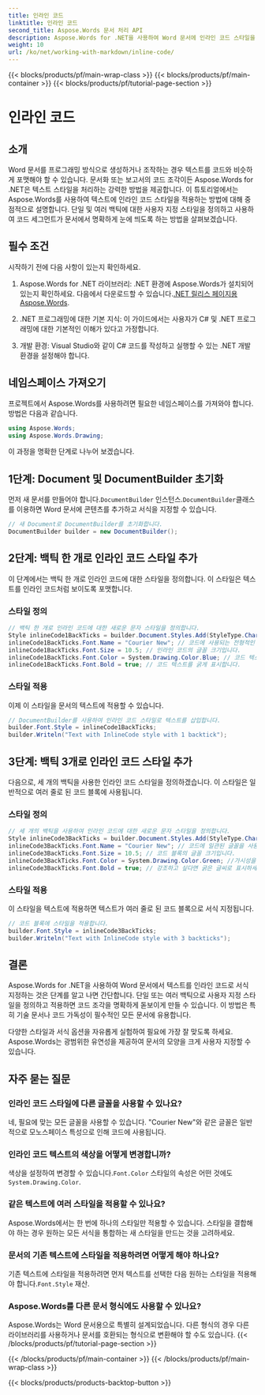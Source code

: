 ```yaml
---
title: 인라인 코드
linktitle: 인라인 코드
second_title: Aspose.Words 문서 처리 API
description: Aspose.Words for .NET을 사용하여 Word 문서에 인라인 코드 스타일을 적용하는 방법을 알아보세요. 이 튜토리얼은 코드 서식 지정을 위한 단일 및 다중 백틱을 다룹니다.
weight: 10
url: /ko/net/working-with-markdown/inline-code/
---
```


{{< blocks/products/pf/main-wrap-class >}}
{{< blocks/products/pf/main-container >}}
{{< blocks/products/pf/tutorial-page-section >}}

# 인라인 코드

## 소개

Word 문서를 프로그래밍 방식으로 생성하거나 조작하는 경우 텍스트를 코드와 비슷하게 포맷해야 할 수 있습니다. 문서화 또는 보고서의 코드 조각이든 Aspose.Words for .NET은 텍스트 스타일을 처리하는 강력한 방법을 제공합니다. 이 튜토리얼에서는 Aspose.Words를 사용하여 텍스트에 인라인 코드 스타일을 적용하는 방법에 대해 중점적으로 설명합니다. 단일 및 여러 백틱에 대한 사용자 지정 스타일을 정의하고 사용하여 코드 세그먼트가 문서에서 명확하게 눈에 띄도록 하는 방법을 살펴보겠습니다.

## 필수 조건

시작하기 전에 다음 사항이 있는지 확인하세요.

1.  Aspose.Words for .NET 라이브러리: .NET 환경에 Aspose.Words가 설치되어 있는지 확인하세요. 다음에서 다운로드할 수 있습니다.[.NET 릴리스 페이지용 Aspose.Words](https://releases.aspose.com/words/net/).

2. .NET 프로그래밍에 대한 기본 지식: 이 가이드에서는 사용자가 C# 및 .NET 프로그래밍에 대한 기본적인 이해가 있다고 가정합니다.

3. 개발 환경: Visual Studio와 같이 C# 코드를 작성하고 실행할 수 있는 .NET 개발 환경을 설정해야 합니다.

## 네임스페이스 가져오기

프로젝트에서 Aspose.Words를 사용하려면 필요한 네임스페이스를 가져와야 합니다. 방법은 다음과 같습니다.

```csharp
using Aspose.Words;
using Aspose.Words.Drawing;
```

이 과정을 명확한 단계로 나누어 보겠습니다.

## 1단계: Document 및 DocumentBuilder 초기화

 먼저 새 문서를 만들어야 합니다.`DocumentBuilder` 인스턴스.`DocumentBuilder`클래스를 이용하면 Word 문서에 콘텐츠를 추가하고 서식을 지정할 수 있습니다.

```csharp
// 새 Document로 DocumentBuilder를 초기화합니다.
DocumentBuilder builder = new DocumentBuilder();
```

## 2단계: 백틱 한 개로 인라인 코드 스타일 추가

이 단계에서는 백틱 한 개로 인라인 코드에 대한 스타일을 정의합니다. 이 스타일은 텍스트를 인라인 코드처럼 보이도록 포맷합니다.

### 스타일 정의

```csharp
// 백틱 한 개로 인라인 코드에 대한 새로운 문자 스타일을 정의합니다.
Style inlineCode1BackTicks = builder.Document.Styles.Add(StyleType.Character, "InlineCode");
inlineCode1BackTicks.Font.Name = "Courier New"; // 코드에 사용되는 전형적인 글꼴입니다.
inlineCode1BackTicks.Font.Size = 10.5; // 인라인 코드의 글꼴 크기입니다.
inlineCode1BackTicks.Font.Color = System.Drawing.Color.Blue; // 코드 텍스트 색상.
inlineCode1BackTicks.Font.Bold = true; // 코드 텍스트를 굵게 표시합니다.
```

### 스타일 적용

이제 이 스타일을 문서의 텍스트에 적용할 수 있습니다.

```csharp
// DocumentBuilder를 사용하여 인라인 코드 스타일로 텍스트를 삽입합니다.
builder.Font.Style = inlineCode1BackTicks;
builder.Writeln("Text with InlineCode style with 1 backtick");
```

## 3단계: 백틱 3개로 인라인 코드 스타일 추가

다음으로, 세 개의 백틱을 사용한 인라인 코드 스타일을 정의하겠습니다. 이 스타일은 일반적으로 여러 줄로 된 코드 블록에 사용됩니다.

### 스타일 정의

```csharp
// 세 개의 백틱을 사용하여 인라인 코드에 대한 새로운 문자 스타일을 정의합니다.
Style inlineCode3BackTicks = builder.Document.Styles.Add(StyleType.Character, "InlineCode.3");
inlineCode3BackTicks.Font.Name = "Courier New"; // 코드에 일관된 글꼴을 사용합니다.
inlineCode3BackTicks.Font.Size = 10.5; // 코드 블록의 글꼴 크기입니다.
inlineCode3BackTicks.Font.Color = System.Drawing.Color.Green; //가시성을 위해 색상을 다르게 했습니다.
inlineCode3BackTicks.Font.Bold = true; // 강조하고 싶다면 굵은 글씨로 표시하세요.
```

### 스타일 적용

이 스타일을 텍스트에 적용하면 텍스트가 여러 줄로 된 코드 블록으로 서식 지정됩니다.

```csharp
// 코드 블록에 스타일을 적용합니다.
builder.Font.Style = inlineCode3BackTicks;
builder.Writeln("Text with InlineCode style with 3 backticks");
```

## 결론

Aspose.Words for .NET을 사용하여 Word 문서에서 텍스트를 인라인 코드로 서식 지정하는 것은 단계를 알고 나면 간단합니다. 단일 또는 여러 백틱으로 사용자 지정 스타일을 정의하고 적용하면 코드 조각을 명확하게 돋보이게 만들 수 있습니다. 이 방법은 특히 기술 문서나 코드 가독성이 필수적인 모든 문서에 유용합니다.

다양한 스타일과 서식 옵션을 자유롭게 실험하여 필요에 가장 잘 맞도록 하세요. Aspose.Words는 광범위한 유연성을 제공하여 문서의 모양을 크게 사용자 지정할 수 있습니다.

## 자주 묻는 질문

### 인라인 코드 스타일에 다른 글꼴을 사용할 수 있나요?
네, 필요에 맞는 모든 글꼴을 사용할 수 있습니다. "Courier New"와 같은 글꼴은 일반적으로 모노스페이스 특성으로 인해 코드에 사용됩니다.

### 인라인 코드 텍스트의 색상을 어떻게 변경합니까?
 색상을 설정하여 변경할 수 있습니다.`Font.Color` 스타일의 속성은 어떤 것에도`System.Drawing.Color`.

### 같은 텍스트에 여러 스타일을 적용할 수 있나요?
Aspose.Words에서는 한 번에 하나의 스타일만 적용할 수 있습니다. 스타일을 결합해야 하는 경우 원하는 모든 서식을 통합하는 새 스타일을 만드는 것을 고려하세요.

### 문서의 기존 텍스트에 스타일을 적용하려면 어떻게 해야 하나요?
 기존 텍스트에 스타일을 적용하려면 먼저 텍스트를 선택한 다음 원하는 스타일을 적용해야 합니다.`Font.Style` 재산.

### Aspose.Words를 다른 문서 형식에도 사용할 수 있나요?
Aspose.Words는 Word 문서용으로 특별히 설계되었습니다. 다른 형식의 경우 다른 라이브러리를 사용하거나 문서를 호환되는 형식으로 변환해야 할 수도 있습니다.
{{< /blocks/products/pf/tutorial-page-section >}}

{{< /blocks/products/pf/main-container >}}
{{< /blocks/products/pf/main-wrap-class >}}

{{< blocks/products/products-backtop-button >}}
